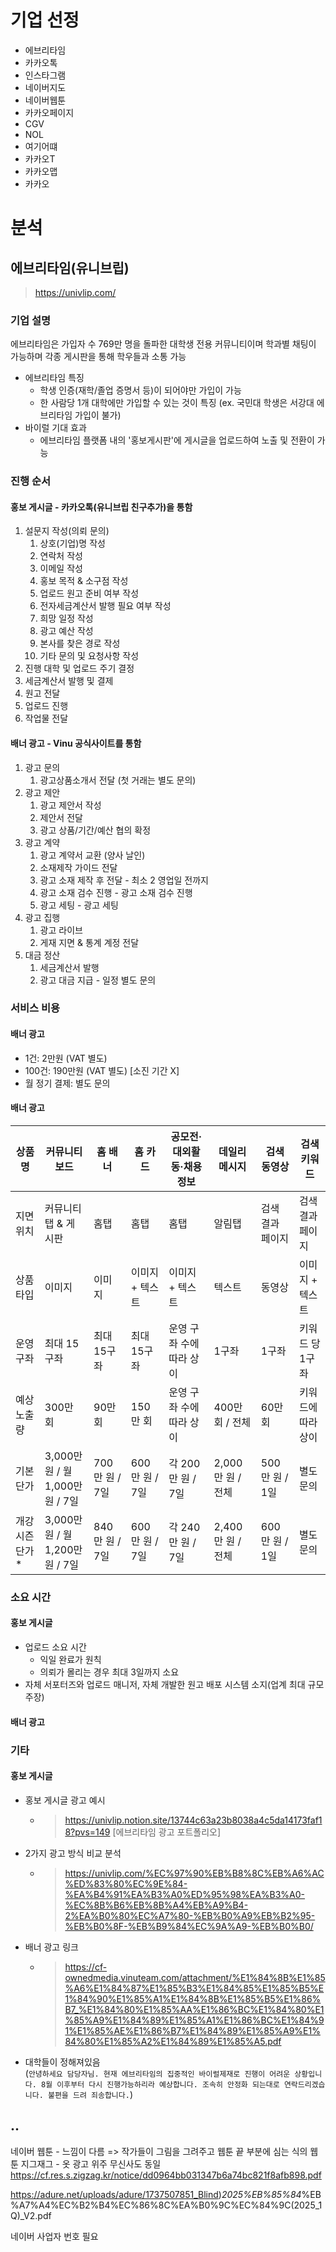 # 기업 선정
- 에브리타임
- 카카오톡
- 인스타그램
- 네이버지도
- 네이버웹툰
- 카카오페이지
- CGV
- NOL
- 여기어떄
- 카카오T
- 카카오맵
- 카카오

# 분석
## 에브리타임(유니브립)
> https://univlip.com/
### 기업 설명
에브리타임은 가입자 수 769만 명을 돌파한 대학생 전용 커뮤니티이며 학과별 채팅이 가능하며 각종 게시판을 통해 학우들과 소통 가능
- 에브리타임 특징
  - 학생 인증(재학/졸업 증명서 등)이 되어야만 가입이 가능
  - 한 사람당 1개 대학에만 가입할 수 있는 것이 특징 (ex. 국민대 학생은 서강대 에브리타임 가입이 불가)
- 바이럴 기대 효과
  - 에브리타임 플랫폼 내의 '홍보게시판'에 게시글을 업로드하여 노출 및 전환이 가능
### 진행 순서
#### 홍보 게시글 - 카카오톡(유니브립 친구추가)을 통함
1. 설문지 작성(의뢰 문의)
    1. 상호(기업)명 작성
    2. 연락처 작성
    3. 이메일 작성
    4. 홍보 목적 & 소구점 작성
    5. 업로드 원고 준비 여부 작성
    6. 전자세금계산서 발행 필요 여부 작성
    7. 희망 일정 작성
    8. 광고 예산 작성
    9. 본사를 찾은 경로 작성
    10. 기타 문의 및 요청사항 작성
2. 진행 대학 및 업로드 주기 결정
3. 세금계산서 발행 및 결제
4. 원고 전달
5. 업로드 진행
6. 작업물 전달

#### 배너 광고 - Vinu 공식사이트를 통함
1. 광고 문의
    1. 광고상품소개서 전달 (첫 거래는 별도 문의)
2. 광고 제안
    1. 광고 제안서 작성
    2. 제안서 전달
    3. 광고 상품/기간/예산 협의 확정
3. 광고 계약
    1. 광고 계약서 교환 (양사 날인)
    2. 소재제작 가이드 전달
    3. 광고 소재 제작 후 전달 - 최소 2 영업일 전까지
    4. 광고 소재 검수 진행 - 광고 소재 검수 진행
    5. 광고 세팅 - 광고 세팅
4. 광고 집행
    1. 광고 라이브
    2. 게재 지면 & 통계 계정 전달
5. 대금 정산
    1. 세금계산서 발행
    2. 광고 대금 지급 - 일정 별도 문의

### 서비스 비용
#### 배너 광고
- 1건: 2만원 (VAT 별도)
- 100건: 190만원 (VAT 별도) [소진 기간 X]
- 월 정기 결제: 별도 문의
#### 배너 광고
| 상품명             | 커뮤니티 보드        | 홈 배너       | 홈 카드       | 공모전·대외활동·채용 정보 | 데일리 메시지     | 검색 동영상       | 검색 키워드       |
|------------------|--------------------|-------------|--------------|------------------------|------------------|------------------|------------------|
| 지면 위치          | 커뮤니티 탭 & 게시판   | 홈탭         | 홈탭           | 홈탭                     | 알림탭             | 검색 결과 페이지     | 검색 결과 페이지     |
| 상품 타입          | 이미지              | 이미지       | 이미지 + 텍스트 | 이미지 + 텍스트            | 텍스트             | 동영상             | 이미지 + 텍스트     |
| 운영 구좌          | 최대 15구좌           | 최대 15구좌    | 최대 15구좌       | 운영 구좌 수에 따라 상이       | 1구좌              | 1구좌               | 키워드 당 1구좌      |
| 예상 노출량        | 300만 회             | 90만 회       | 150만 회         | 운영 구좌 수에 따라 상이       | 400만 회 / 전체      | 60만 회             | 키워드에 따라 상이     |
| 기본 단가          | 3,000만 원 / 월<br>1,000만 원 / 7일 | 700만 원 / 7일 | 600만 원 / 7일   | 각 200만 원 / 7일        | 2,000만 원 / 전체    | 500만 원 / 1일       | 별도 문의            |
| 개강 시즌 단가*     | 3,000만 원 / 월<br>1,200만 원 / 7일 | 840만 원 / 7일 | 600만 원 / 7일   | 각 240만 원 / 7일        | 2,400만 원 / 전체    | 600만 원 / 1일       | 별도 문의            |


### 소요 시간
#### 홍보 게시글
- 업로드 소요 시간
  - 익일 완료가 원칙
  - 의뢰가 몰리는 경우 최대 3일까지 소요
- 자체 서포터즈와 업로드 매니저, 자체 개발한 원고 배포 시스템 소지(업계 최대 규모 주장)
#### 배너 광고

### 기타
#### 홍보 게시글
- 홍보 게시글 광고 예시
  - > https://univlip.notion.site/13744c63a23b8038a4c5da14173faf18?pvs=149
  [에브리타임 광고 포트폴리오]
- 2가지 광고 방식 비교 분석
  - > https://univlip.com/%EC%97%90%EB%B8%8C%EB%A6%AC%ED%83%80%EC%9E%84-%EA%B4%91%EA%B3%A0%ED%95%98%EA%B3%A0-%EC%8B%B6%EB%8B%A4%EB%A9%B4-2%EA%B0%80%EC%A7%80-%EB%B0%A9%EB%B2%95-%EB%B0%8F-%EB%B9%84%EC%9A%A9-%EB%B0%B0/
- 배너 광고 링크
  - > https://cf-ownedmedia.vinuteam.com/attachment/%E1%84%8B%E1%85%A6%E1%84%87%E1%85%B3%E1%84%85%E1%85%B5%E1%84%90%E1%85%A1%E1%84%8B%E1%85%B5%E1%86%B7_%E1%84%80%E1%85%AA%E1%86%BC%E1%84%80%E1%85%A9%E1%84%89%E1%85%A1%E1%86%BC%E1%84%91%E1%85%AE%E1%86%B7%E1%84%89%E1%85%A9%E1%84%80%E1%85%A2%E1%84%89%E1%85%A5.pdf
- 대학들이 정해져있음<br>(```안녕하세요 담당자님.
현재 에브리타임의 집중적인 바이럴제재로 진행이 어려운 상황입니다. 8월 이후부터 다시 진행가능하리라 예상합니다.
조속히 안정화 되는대로 연락드리겠습니다. 불편을 드려 죄송합니다.```)

## ..
네이버 웹툰 - 느낌이 다름 => 작가들이 그림을 그려주고 웹툰 끝 부분에 심는 식의 웹툰
지그재그 - 옷 광고 위주
무신사도 동일
https://cf.res.s.zigzag.kr/notice/dd0964bb031347b6a74bc821f8afb898.pdf



https://adure.net/uploads/adure/1737507851_Blind)_2025%EB%85%84_%EB%A7%A4%EC%B2%B4%EC%86%8C%EA%B0%9C%EC%84%9C(2025_1Q)_V2.pdf

네이버 사업자 번호 필요
